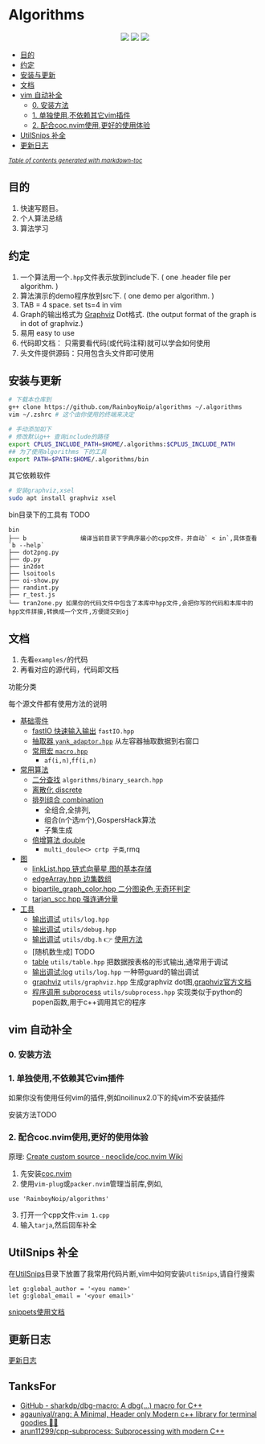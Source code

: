 # Algorithms

<p align="center">
    <a alt="c++">
        <img src="https://img.shields.io/badge/c++-%2300599C.svg?style=for-the-badge&logo=c%2B%2B&logoColor=white" /></a>
    <a href="https://www.gnu.org/licenses/gpl-3.0" alt="gpl-3.0">
        <img src="https://img.shields.io/github/license/rainboyNoip/algorithms?style=for-the-badge&color=blue" /></a>
    <a href="https://github.com/RainboyNoip/algorithms" alt="gpl-3.0">
        <img src="https://img.shields.io/badge/version-2022.8.22-blue?style=for-the-badge" /></a>
</p>


* [目的](#目的)
* [约定](#约定)
* [安装与更新](#安装与更新)
* [文档](#文档)
* [vim 自动补全](#vim-----)
  + [0. 安装方法](#0-----)
  + [1. 单独使用,不依赖其它vim插件](#1-----------vim--)
  + [2. 配合coc.nvim使用,更好的使用体验](#2---cocnvim----------)
* [UtilSnips 补全](#utilsnips---)
* [更新日志](#----)

<small><i><a href='http://ecotrust-canada.github.io/markdown-toc/'>Table of contents generated with markdown-toc</a></i></small>

## 目的

<!-- 受[xtaci/algorithms: Algorithms & Data structures in C++.](https://github.com/xtaci/algorithms) 启发，把写题目用到的算法与数据结构写出来，用于：-->

1. 快速写题目。
2. 个人算法总结
3. 算法学习

## 约定

1. 一个算法用一个`.hpp`文件表示放到include下. ( one .header file per algorithm. )
2. 算法演示的demo程序放到src下.  ( one demo per algorithm.  )
3. TAB = 4 space.  set ts=4 in vim
4. Graph的输出格式为 [Graphviz](http://www.graphviz.org/) Dot格式.  (the output format of the graph is in dot of graphviz.)
5. 易用 easy to use
6. 代码即文档： 只需要看代码(或代码注释)就可以学会如何使用
7. 头文件提供源码：只用包含头文件即可使用

## 安装与更新

```bash
# 下载本仓库到
g++ clone https://github.com/RainboyNoip/algorithms ~/.algorithms
vim ~/.zshrc # 这个由你使用的终端来决定

# 手动添加如下
# 修改默认g++ 查询include的路径
export CPLUS_INCLUDE_PATH=$HOME/.algorithms:$CPLUS_INCLUDE_PATH
## 为了使用algorithms 下的工具
export PATH=$PATH:$HOME/.algorithms/bin
```

其它依赖软件

```bash
# 安装graphviz,xsel
sudo apt install graphviz xsel
```


bin目录下的工具有 TODO
```plaintext
bin
├── b               编译当前目录下字典序最小的cpp文件，并自动` < in`,具体查看`b --help`
├── dot2png.py
├── dp.py
├── in2dot
├── lsoitools
├── oi-show.py
├── randint.py
├── r_test.js
└── tran2one.py 如果你的代码文件中包含了本库中hpp文件,会把你写的代码和本库中的hpp文件拼接,转换成一个文件,方便提交到oj

```

## 文档

1. 先看`examples/`的代码
2. 再看对应的源代码，代码即文档

功能分类

每个源文件都有使用方法的说明

- [基础零件](./include/base)
  - [fastIO 快速输入输出](./include/base/fastIO.hpp) `fastIO.hpp`
  - [抽取器 `yank_adaptor.hpp`](./include/base/yank_adaptor.hpp) 从左容器抽取数据到右窗口
  - [常用宏 `macro.hpp`](./include/base/marco.hpp)
    - `af(i,n)`,`ff(i,n)`
- [常用算法](./include/algo)
  - [二分查找](./include/algo/binary_search.hpp) `algorithms/binary_search.hpp`
  - [离散化 discrete](./include/algo/discrete.hpp)
  - [排列组合 combination](./include/algo/combination.hpp)
    - 全组合,全排列,
    - 组合(n个选m个),GospersHack算法
    - 子集生成
  - [倍增算法 double](./include/algo/double.hpp)
    - `multi_doule<> crtp 子类`,rmq
- [图](./include/graph)
  - [linkList.hpp 链式向量星,图的基本存储](./include/graph/linkList.hpp)
  - [edgeArray.hpp 边集数组](./include/graph/edgeArray.hpp)
  - [bipartile_graph_color.hpp 二分图染色,无奇环判定](./include/graph/bipartile_graph_color.hpp)
  - [tarjan_scc.hpp 强连通分量](./include/graph/tarjan_scc.hpp)
- [工具](./include/utils)
  - [输出调试](./include/utils/log.hpp) `utils/log.hpp`
  - [输出调试](./include/utils/debug.hpp) `utils/debug.hpp`
  - [输出调试](./include/utils/dbg.h) `utils/dbg.h` 👉 [使用方法](https://github.com/sharkdp/dbg-macro)
  - [随机数生成] TODO
  - [table](./include/utils/table.hpp) `utils/table.hpp` 把数据按表格的形式输出,通常用于调试
  - [输出调试:log](./include/utils/log.hpp) `utils/log.hpp` 一种带guard的输出调试
  - [graphviz](./include/utils/graphviz.hpp) `utils/graphviz.hpp` 生成graphviz dot图,[graphviz官方文档](https://graphviz.org/documentation/)
  - [程序调用 subprocess](./include/utils/subprocess.hpp) `utils/subprocess.hpp` 实现类似于python的popen函数,用于c++调用其它的程序

## vim 自动补全

### 0. 安装方法

### 1. 单独使用,不依赖其它vim插件

如果你没有使用任何vim的插件,例如noilinux2.0下的纯vim不安装插件

安装方法TODO

### 2. 配合coc.nvim使用,更好的使用体验

原理: [Create custom source · neoclide/coc.nvim Wiki](https://github.com/neoclide/coc.nvim/wiki/Create-custom-source)

1. 先安装[coc.nvim](https://github.com/neoclide/coc.nvim/)
2. 使用`vim-plug`或`packer.nvim`管理当前库,例如,
  ```
  use 'RainboyNoip/algorithms'
  ```
3. 打开一个cpp文件:`vim 1.cpp`
4. 输入`tarja`,然后回车补全

## UtilSnips 补全

在[UtilSnips](./UltiSnips)目录下放置了我常用代码片断,vim中如何安装`UltiSnips`,请自行搜索

```vimL
let g:global_author = '<you name>'
let g:global_email = '<your email>'
```

[snippets使用文档](./snips.md)

## 更新日志

[更新日志](./log.md)

## TanksFor

- [GitHub - sharkdp/dbg-macro: A dbg(…) macro for C++](htps://github.com/sharkdp/dbg-macro)
- [agauniyal/rang: A Minimal, Header only Modern c++ library for terminal goodies 💄✨](https://github.com/agauniyal/rang)
- [arun11299/cpp-subprocess: Subprocessing with modern C++](https://github.com/arun11299/cpp-subprocess)
